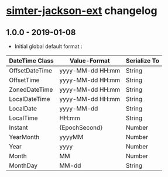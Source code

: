 # [simter-jackson-ext](https://github.com/simter/simter-jackson-ext) changelog

## 1.0.0 - 2019-01-08

- Initial global default format :

| DateTime Class | Value-Format     | Serialize To |
|----------------|------------------|--------------|
| OffsetDateTime | yyyy-MM-dd HH:mm | String       |
| OffsetTime     | yyyy-MM-dd HH:mm | String       |
| ZonedDateTime  | yyyy-MM-dd HH:mm | String       |
| LocalDateTime  | yyyy-MM-dd HH:mm | String       |
| LocalDate      | yyyy-MM-dd       | String       |
| LocalTime      | HH:mm            | String       |
| Instant        | {EpochSecond}    | Number       |
| YearMonth      | yyyyMM           | Number       |
| Year           | yyyy             | Number       |
| Month          | MM               | Number       |
| MonthDay       | MM-dd            | String       |
